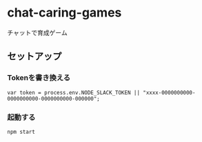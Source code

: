 # chat-caring-games
チャットで育成ゲーム

## セットアップ

### Tokenを書き換える


```
var token = process.env.NODE_SLACK_TOKEN || "xxxx-0000000000-0000000000-0000000000-000000";
```


### 起動する
```
npm start
```